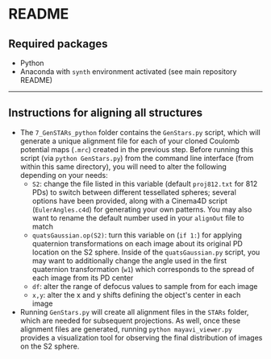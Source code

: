 # README
## Required packages
- Python
- Anaconda with `synth` environment activated (see main repository README)

---

## Instructions for aligning all structures
- The `7_GenSTARs_python` folder contains the `GenStars.py` script, which will generate a unique alignment file for each of your cloned Coulomb potential maps (`.mrc`) created in the previous step. Before running this script (via `python GenStars.py`) from the command line interface (from within this same directory), you will need to alter the following depending on your needs:
  - `S2`: change the file listed in this variable (default `proj812.txt` for 812 PDs) to switch between different tessellated spheres; several options have been provided, along with a Cinema4D script (`EulerAngles.c4d`) for generating your own patterns. You may also want to rename the default number used in your `alignOut` file to match
  - `quatsGaussian.op(S2)`: turn this variable on (`if 1:`) for applying quaternion transformations on each image about its original PD location on the S2 sphere. Inside of the `quatsGaussian.py` script, you may want to additionally change the angle used in the first quaternion transformation (`w1`) which corresponds to the spread of each image from its PD center
  - `df`: alter the range of defocus values to sample from for each image
  - `x,y`: alter the x and y shifts defining the object's center in each image
- Running `GenStars.py` will create all alignment files in the `STARs` folder, which are needed for subsequent projections. As well, once these alignment files are generated, running `python mayavi_viewer.py` provides a visualization tool for observing the final distribution of images on the S2 sphere.
